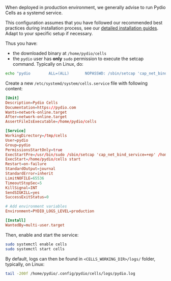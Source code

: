When deployed in production environment, we generally advise to run Pydio Cells as a systemd service.

This configuration assumes that you have followed our recommended best practices during installation process, see our [detailed installation guides](/en/docs/cells/v2/os-specific-guides). Adapt to your specific setup if necessary.

Thus you have:

- the downloaded binary at `/home/pydio/cells`
- the `pydio` user has **only** `sudo` permission to execute the setcap command. Typically on Linux, do:

```sh 
echo "pydio        ALL=(ALL)       NOPASSWD: /sbin/setcap 'cap_net_bind_service=+ep' /home/pydio/cells" | sudo tee -a /etc/sudoers.d/pydio
```

Create a new `/etc/systemd/system/cells.service` file with following content:

```conf
[Unit]
Description=Pydio Cells
Documentation=https://pydio.com
Wants=network-online.target
After=network-online.target
AssertFileIsExecutable=/home/pydio/cells

[Service]
WorkingDirectory=/tmp/cells
User=pydio
Group=pydio
PermissionsStartOnly=true
ExecStartPre=/usr/bin/sudo /sbin/setcap 'cap_net_bind_service=+ep' /home/pydio/cells
ExecStart=/home/pydio/cells start
Restart=on-failure
StandardOutput=journal
StandardError=inherit
LimitNOFILE=65536
TimeoutStopSec=5
KillSignal=INT
SendSIGKILL=yes
SuccessExitStatus=0

# Add environment variables
Environment=PYDIO_LOGS_LEVEL=production

[Install]
WantedBy=multi-user.target
```

Then, enable and start the service:

```sh
sudo systemctl enable cells
sudo systemctl start cells
```

By default, logs can then be found in `<CELLS_WORKING_DIR>/logs/` folder, typically, on Linux:

```sh
tail -200f /home/pydio/.config/pydio/cells/logs/pydio.log
```
